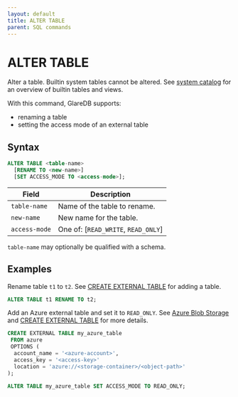 ```yaml
---
layout: default
title: ALTER TABLE
parent: SQL commands
---
```


# ALTER TABLE

Alter a table. Builtin system tables cannot be altered. See [system
catalog] for an overview of builtin tables and views.

With this command, GlareDB supports:

- renaming a table
- setting the access mode of an external table

## Syntax

```sql
ALTER TABLE <table-name>
  [RENAME TO <new-name>]
  [SET ACCESS_MODE TO <access-mode>];
```

| Field         | Description                           |
| ------------- | ------------------------------------- |
| `table-name`  | Name of the table to rename.          |
| `new-name`    | New name for the table.               |
| `access-mode` | One of: \[`READ_WRITE`, `READ_ONLY`\] |

`table-name` may optionally be qualified with a schema.

## Examples

Rename table `t1` to `t2`. See [CREATE EXTERNAL TABLE] for adding a table.

```sql
ALTER TABLE t1 RENAME TO t2;
```

Add an Azure external table and set it to `READ_ONLY`. See [Azure Blob Storage]
and [CREATE EXTERNAL TABLE] for more details.

```sql
CREATE EXTERNAL TABLE my_azure_table
 FROM azure
 OPTIONS (
  account_name = '<azure-account>',
  access_key = '<access-key>'
  location = 'azure://<storage-container>/<object-path>'
);

ALTER TABLE my_azure_table SET ACCESS_MODE TO READ_ONLY;
```

[CREATE EXTERNAL TABLE]: /glaredb/sql-commands/create-external-table/
[system catalog]: /glaredb/system-catalog/index/
[Azure Blob Storage]: /docs/data-sources/supported/azure
